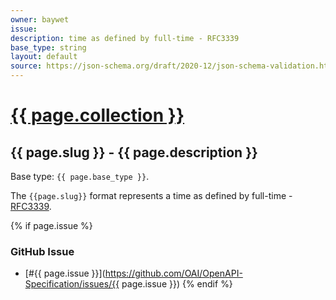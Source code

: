 ```yaml
---
owner: baywet
issue: 
description: time as defined by full-time - RFC3339
base_type: string
layout: default
source: https://json-schema.org/draft/2020-12/json-schema-validation.html#name-dates-times-and-duration
---
```


# <a href="..">{{ page.collection }}</a>

## {{ page.slug }} - {{ page.description }}

Base type: `{{ page.base_type }}`.

The `{{page.slug}}` format represents a time as defined by full-time - [RFC3339](https://xml2rfc.tools.ietf.org/public/rfc/html/rfc3339#anchor14one).

{% if page.issue %}
### GitHub Issue

* [#{{ page.issue }}](https://github.com/OAI/OpenAPI-Specification/issues/{{ page.issue }})
{% endif %}

